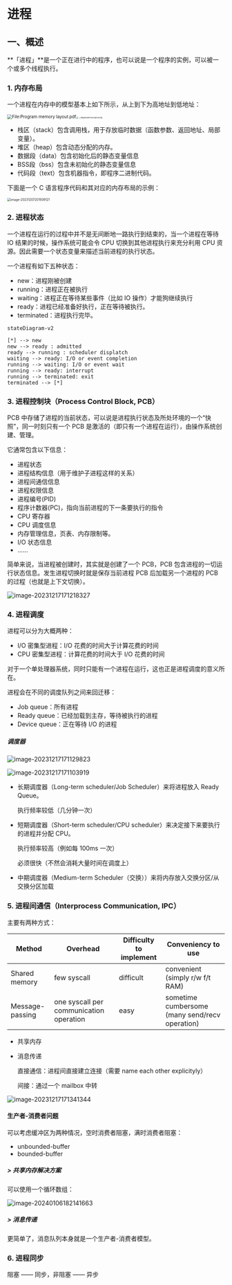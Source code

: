 # 进程

## 一、概述

**「进程」**是一个正在进行中的程序，也可以说是一个程序的实例，可以被一个或多个线程执行。

### 1. 内存布局

一个进程在内存中的模型基本上如下所示，从上到下为高地址到低地址：

<img src="./assets/page1-234px-Program_memory_layout.pdf.jpg" alt="File:Program memory layout.pdf" style="zoom:70%;" /><img src="./assets/MemoryLayout.png" alt="../_images/MemoryLayout.png" style="zoom: 28%;" />

- 栈区（stack）包含调用栈，用于存放临时数据（函数参数、返回地址、局部变量）。
- 堆区（heap）包含动态分配的内存。
- 数据段（data）包含初始化后的静态变量信息
- BSS段（bss）包含未初始化的静态变量信息
- 代码段（text）包含机器指令，即程序二进制代码。

下面是一个 C 语言程序代码和其对应的内存布局的示例：

<img src="./assets/image-20231207201509121.png" alt="image-20231207201509121" style="zoom:50%;" />

### 2. 进程状态

一个进程在运行的过程中并不是无间断地一路执行到结束的，当一个进程在等待 IO 结果的时候，操作系统可能会令 CPU 切换到其他进程执行来充分利用 CPU 资源。因此需要一个状态变量来描述当前进程的执行状态。

一个进程有如下五种状态：

- new：进程刚被创建
- running：进程正在被执行
- waiting：进程正在等待某些事件（比如 IO 操作）才能狗继续执行
- ready：进程已经准备好执行，正在等待被执行。
- terminated：进程执行完毕。

```mermaid
stateDiagram-v2

[*] --> new
new --> ready : admitted
ready --> running : scheduler displatch
waiting --> ready: I/O or event completion
running --> waiting: I/O or event wait
running --> ready: interrupt
running --> terminated: exit
terminated --> [*]
```

### 3. 进程控制块（Process Control Block, PCB）

PCB 中存储了进程的当前状态，可以说是进程执行状态及所处环境的一个“快照”，同一时刻只有一个 PCB 是激活的（即只有一个进程在运行），由操作系统创建、管理。

它通常包含以下信息：

- 进程状态
- 进程结构信息（用于维护子进程这样的关系）
- 进程间通信信息
- 进程权限信息
- 进程编号(PID)
- 程序计数器(PC)，指向当前进程的下一条要执行的指令
- CPU 寄存器
- CPU 调度信息
- 内存管理信息，页表、内存限制等。
- I/O 状态信息
- ......

简单来说，当进程被创建时，其实就是创建了一个 PCB，PCB 包含进程的一切运行状态信息。发生进程切换时就是保存当前进程 PCB 后加载另一个进程的 PCB 的过程（也就是上下文切换）。

![image-20231217171218327](./assets/image-20231217171218327.png)

### 4. 进程调度

进程可以分为大概两种：

- I/O 密集型进程：I/O 花费的时间大于计算花费的时间
- CPU 密集型进程：计算花费的时间大于 I/O 花费的时间

对于一个单处理器系统，同时只能有一个进程在运行，这也正是进程调度的意义所在。



进程会在不同的调度队列之间来回迁移：

- Job queue：所有进程
- Ready queue：已经加载到主存，等待被执行的进程
- Device queue：正在等待 I/O 的进程

##### 调度器

![image-20231217171129823](./assets/image-20231217171129823.png)

![image-20231217171103919](./assets/image-20231217171103919.png)

- 长期调度器（Long-term scheduler/Job Scheduler）来将进程放入 Ready Queue。

    执行频率较低（几分钟一次）

- 短期调度器（Short-term scheduler/CPU scheduler）来决定接下来要执行的进程并分配 CPU。

    执行频率较高（例如每 100ms 一次）

    必须很快（不然会消耗大量时间在调度上）

- 中期调度器（Medium-term Scheduler（交换））来将内存放入交换分区/从交换分区加载

### 5. 进程间通信（Interprocess Communication, IPC）

主要有两种方式：

| Method          | Overhead                                | Difficulty to implement | Conveniency to use                             |
| --------------- | --------------------------------------- | ----------------------- | ---------------------------------------------- |
| Shared memory   | few syscall                             | difficult               | convenient (simply r/w f/t RAM)                |
| Message-passing | one syscall per communication operation | easy                    | sometime cumbersome (many send/recv operation) |

- 共享内存

- 消息传递

  直接通信：进程间直接建立连接（需要 name each other explicityly）

  间接：通过一个 mailbox 中转

![image-20231217171341344](./assets/image-20231217171341344.png)

#### 生产者-消费者问题

可以考虑缓冲区为两种情况，空时消费者阻塞，满时消费者阻塞：

- unbounded-buffer
- bounded-buffer

##### > 共享内存解决方案

可以使用一个循环数组：

![image-20240106182141663](assets/image-20240106182141663.png)

##### > 消息传递

更简单了，消息队列本身就是一个生产者-消费者模型。

### 6. 进程同步

阻塞 —— 同步，非阻塞 —— 异步

